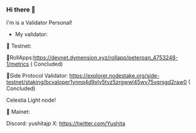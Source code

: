 ### Hi there 👋

I'm is a Validator Personal! 

* My validator:

🌱 Testnet:
 
🔭RollApps:https://devnet.dymension.xyz/rollapp/peterpan_4753248-1/metrics  ( Concluded)

🔭Side Protocol Validator: https://explorer.nodestake.org/side-testnet/staking/bcvaloper1ynnq4d9xly5tvz5zrgwwl45wv75vqrsgd2raw0 ( Concluded)

  Celestia Light node! 

🌱 Mainet: 

Discord: yushitajp
X: https://twitter.com/Yushita
<!--
**YushitaValidator/YushitaValidator** is a ✨ _special_ ✨ repository because its `README.md` (this file) appears on your GitHub profile.

Here are some ideas to get you started:

- 🔭 I’m currently working on ...
- 🌱 I’m currently learning ...
- 👯 I’m looking to collaborate on ...
- 🤔 I’m looking for help with ...
- 💬 Ask me about ...
- 📫 How to reach me: ...
- 😄 Pronouns: ...
- ⚡ Fun fact: ...
-->
